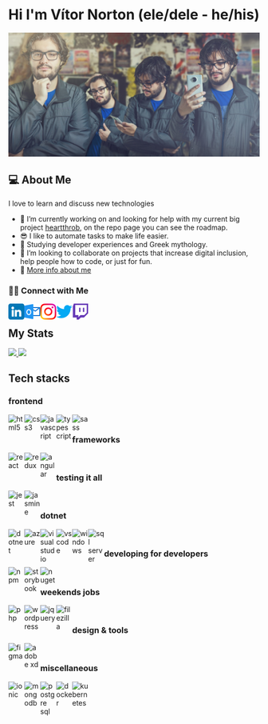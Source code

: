 # Hi I'm Vítor Norton (ele/dele - he/his)

<img src='./img/vitor.jpg' />

## 💻 About Me

I love to learn and discuss new technologies

- 🤔 I’m currently working on and looking for help with my current big project [heartthrob](https://github.com/vtnorton/heartthrob), on the repo page you can see the roadmap.
- 😎 I like to automate tasks to make life easier.
- 📖 Studying developer experiences and Greek mythology.
- 👯 I’m looking to collaborate on projects that increase digital inclusion, help people how to code, or just for fun.
- 🚀 <a href="https://vtnorton.com" >More info about me</a>

### 🤝🏻 Connect with Me

<a href="https://www.linkedin.com/in/vtnorton/"/>
  <img align="left" alt="LinkedIn" width="32px" src="./img/linkedin.png">
</a>
<a href="mailto:vitor@vtnorton.com">
  <img align="left" alt="E-mail" width="32px" src="./img/outlook.png"/>
</a>
<a href="https://www.instagram.com/vt_norton">
  <img align="left" alt="Instagram" width="32px" src="./img/instagram.png"/>
</a>
<a href="https://www.twitter.com/vt_norton">
  <img align="left" alt="Twitter" width="32px" src="./img/twitter.png"/>
</a>
<a href="https://www.twitch.tv/vt_norton">
  <img align="left" alt="Twitch" width="32px" src="./img/twitch.png"/>
</a>
<br />

## My Stats

<a href="https://github.com/vtnorton">
  <img height="180em" src="https://github-readme-stats.vercel.app/api?username=vtnorton&show_icons=true&theme=dark" />
  <img height="180em" src="https://github-readme-stats-eight-theta.vercel.app/api/top-langs/?username=vtnorton&theme=dark&layout=compact" />
</a>

## Tech stacks

### frontend

<img align="left" width="32px" alt="html5" src="https://cdn.jsdelivr.net/gh/devicons/devicon/icons/html5/html5-original.svg" />
<img align="left" width="32px" alt="css3" src="https://cdn.jsdelivr.net/gh/devicons/devicon/icons/css3/css3-original.svg" />
<img align="left" width="32px" alt="javascript" src="https://cdn.jsdelivr.net/gh/devicons/devicon/icons/javascript/javascript-original.svg" />
<img align="left" width="32px" alt="typescript" src="https://cdn.jsdelivr.net/gh/devicons/devicon/icons/typescript/typescript-original.svg" />
<img align="left" width="32px" alt="sass" src="https://cdn.jsdelivr.net/gh/devicons/devicon/icons/sass/sass-original.svg" />
<br />

### frameworks

<img align="left" width="32px" alt="react" src="https://cdn.jsdelivr.net/gh/devicons/devicon/icons/react/react-original.svg" />
<img align="left" width="32px" alt="redux" src="https://cdn.jsdelivr.net/gh/devicons/devicon/icons/redux/redux-original.svg" />
<img align="left" width="32px" alt="angular" src="https://cdn.jsdelivr.net/gh/devicons/devicon/icons/angularjs/angularjs-original.svg" />
<br />

### testing it all

<img align="left" width="32px" alt="jest" src="https://cdn.jsdelivr.net/gh/devicons/devicon/icons/jest/jest-plain.svg" />
<img align="left" width="32px" alt="jasmine" src="https://cdn.jsdelivr.net/gh/devicons/devicon/icons/jasmine/jasmine-plain.svg" />
<br />

### dotnet

<img align="left" width="32px" alt="dotnet" src="https://cdn.jsdelivr.net/gh/devicons/devicon/icons/dotnetcore/dotnetcore-original.svg" />
<img align="left" width="32px" alt="azure" src="https://cdn.jsdelivr.net/gh/devicons/devicon/icons/azure/azure-original.svg" />
<img align="left" width="32px" alt="visualstudio" src="https://cdn.jsdelivr.net/gh/devicons/devicon/icons/visualstudio/visualstudio-plain.svg" />
<img align="left" width="32px" alt="vscode" src="https://cdn.jsdelivr.net/gh/devicons/devicon/icons/vscode/vscode-original.svg" />
<img align="left" width="32px" alt="windows" src="https://cdn.jsdelivr.net/gh/devicons/devicon/icons/windows8/windows8-original.svg" />
<img align="left" width="32px" alt="sql server" src="https://cdn.jsdelivr.net/gh/devicons/devicon/icons/microsoftsqlserver/microsoftsqlserver-plain.svg" />
<br />

### developing for developers

<img align="left" width="32px" alt="npm" src="https://cdn.jsdelivr.net/gh/devicons/devicon/icons/npm/npm-original-wordmark.svg" />
<img align="left" width="32px" alt="storybook" src="https://cdn.jsdelivr.net/gh/devicons/devicon/icons/storybook/storybook-original.svg" />
<img align="left" width="32px" alt="nuget" src="https://cdn.jsdelivr.net/gh/devicons/devicon/icons/nuget/nuget-original.svg" />
<br />

### weekends jobs

<img align="left" width="32px" alt="php" src="https://cdn.jsdelivr.net/gh/devicons/devicon/icons/php/php-original.svg" />
<img align="left" width="32px" alt="wordpress" src="https://cdn.jsdelivr.net/gh/devicons/devicon/icons/wordpress/wordpress-original.svg" />
<img align="left" width="32px" alt="jquery" src="https://cdn.jsdelivr.net/gh/devicons/devicon/icons/jquery/jquery-original-wordmark.svg" />
<img align="left" width="32px" alt="filezilla" src="https://cdn.jsdelivr.net/gh/devicons/devicon/icons/filezilla/filezilla-plain.svg" />
<br />

### design & tools

<img align="left" width="32px" alt="figma" src="https://cdn.jsdelivr.net/gh/devicons/devicon/icons/figma/figma-original.svg" />
<img align="left" width="32px" alt="adobe xd" src="https://cdn.jsdelivr.net/gh/devicons/devicon/icons/xd/xd-line.svg" />
<br />

### miscellaneous

<img align="left" width="32px" alt="ionic" src="https://cdn.jsdelivr.net/gh/devicons/devicon/icons/ionic/ionic-original.svg" />
<img align="left" width="32px" alt="mongodb" src="https://cdn.jsdelivr.net/gh/devicons/devicon/icons/mongodb/mongodb-original.svg" />
<img align="left" width="32px" alt="postgre sql" src="https://cdn.jsdelivr.net/gh/devicons/devicon/icons/postgresql/postgresql-original.svg" />
<img align="left" width="32px" alt="docker" src="https://cdn.jsdelivr.net/gh/devicons/devicon/icons/docker/docker-original.svg" />
<img align="left" width="32px" alt="kubernetes" src="https://cdn.jsdelivr.net/gh/devicons/devicon/icons/kubernetes/kubernetes-plain.svg" />
<br />

